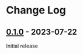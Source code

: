 # Change Log

## [0.1.0](https://github.com/BURG3R5/firefox-bookmarks/releases/tag/0.1.0) - 2023-07-22

Initial release
